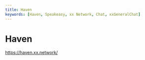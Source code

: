 ```yaml
---
title: Haven
keywords: [Haven, Speakeasy, xx Network, Chat, xxGeneralChat]
---
```


# Haven

https://haven.xx.network/